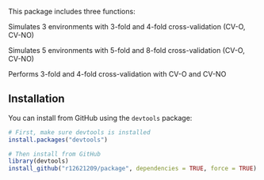 This package includes three functions:

Simulates 3 environments with 3-fold and 4-fold cross-validation (CV-O, CV-NO)

Simulates 5 environments with 5-fold and 8-fold cross-validation (CV-O, CV-NO)

Performs 3-fold and 4-fold cross-validation with CV-O and CV-NO

## Installation

You can install from GitHub using the `devtools` package:

```r
# First, make sure devtools is installed
install.packages("devtools")

# Then install from GitHub
library(devtools)
install_github("r12621209/package", dependencies = TRUE, force = TRUE)
